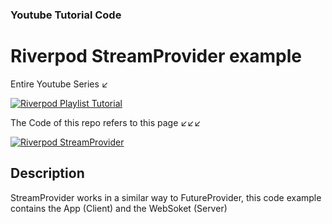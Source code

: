 ### Youtube Tutorial Code

# Riverpod StreamProvider example

Entire Youtube Series ↙️

[![Riverpod Playlist Tutorial](https://img.youtube.com/vi/HbrtQYEPsoo/0.jpg)](https://www.youtube.com/watch?v=HbrtQYEPsoo&list=PLzaGtnxLcM7HYt-MhMZ-j0Bmeo4RqPHoS)

The Code of this repo refers to this page ↙️↙️↙️

[![Riverpod StreamProvider](https://img.youtube.com/vi/KmRjZOrtCr4/0.jpg)](https://www.youtube.com/watch?v=KmRjZOrtCr4)

## Description

StreamProvider works in a similar way to FutureProvider, this code example contains the App (Client) and the WebSoket (Server)
